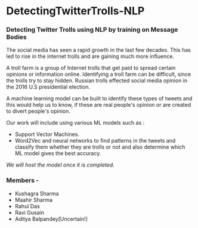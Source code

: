 # DetectingTwitterTrolls-NLP

### **Detecting Twitter Trolls using NLP by training on Message Bodies**
The social media has seen a rapid growth in the last few decades. This has led to rise in the internet trolls and are gaining much more influence.

A troll farm is a group of Internet trolls that get paid to spread certain opinions or information online.
Identifying a troll farm can be difficult, since the trolls try to stay hidden. Russian trolls effected social media opinion in the 2016 U.S presidential election.

A machine learning model can be built to identify these types of tweets and this would help us to know, if these are real people's opinion or are created to divert people's opinion.

Our work will include using various ML models such as :
- Support Vector Machines.
- Word2Vec and neural networks to find patterns in the tweets and classify them whether they are trolls or not and also determine which ML model gives the best accuracy.

*We will host the model once it is completed.*

### Members - 
- Kushagra Sharma
- Maahir Sharma
- Rahul Das
- Ravi Gusain
- Aditya Balpandey[Uncertain!]
